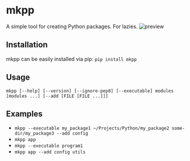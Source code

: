 # mkpp
A simple tool for creating Python packages. For lazies.
![preview](https://imgur.com/vGgTAkS.jpg)

## Installation
mkpp can be easily installed via pip:
`pip install mkpp`

## Usage
`mkpp [--help] [--version] [--ignore-pep8] [--executable] modules [modules ...] [--add [FILE [FILE ...]]]`

## Examples
* `mkpp --executable my_package1 ~/Projects/Python/my_package2 some-dir/my_package3 --add config`
* `mkpp app`
* `mkpp --executable program1`
* `mkpp app --add config utils`
